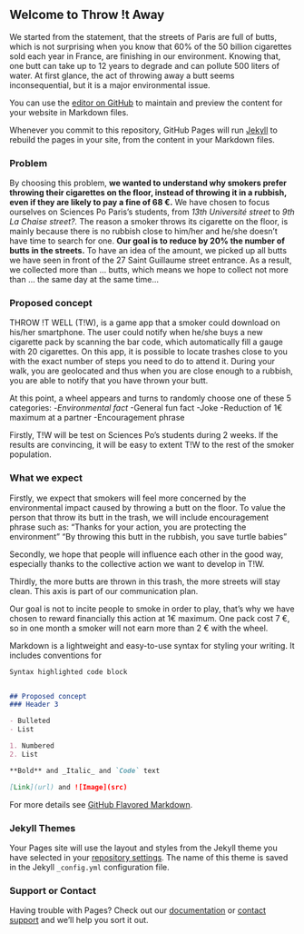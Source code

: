 ## Welcome to Throw !t Away

We started from the statement, that the streets of Paris are full of butts, which is not surprising when you know that 60% of the 50 billion cigarettes sold each year in France, are finishing in our environment. Knowing that, one butt can take up to 12 years to degrade and can pollute 500 liters of water. At first glance, the act of throwing away a butt seems inconsequential, but it is a major environmental issue. 

You can use the [editor on GitHub](https://github.com/Throwi/Tiw.github.io/edit/master/README.md) to maintain and preview the content for your website in Markdown files.

Whenever you commit to this repository, GitHub Pages will run [Jekyll](https://jekyllrb.com/) to rebuild the pages in your site, from the content in your Markdown files.

### Problem

By choosing this problem, **we wanted to understand why smokers prefer throwing their cigarettes on the floor, instead of throwing it in a rubbish, even if they are likely to pay a fine of 68 €.**
We have chosen to focus ourselves on Sciences Po Paris’s students, from _13th Université street_ to _9th La Chaise street?._ The reason a smoker throws its cigarette on the floor, is mainly because there is no rubbish close to him/her and he/she doesn’t have time to search for one. **Our goal is to reduce by 20% the number of butts in the streets.** To have an idea of the amount, we picked up all butts we have seen in front of the 27 Saint Guillaume street entrance. As a result, we collected more than … butts, which means we hope to collect not more than … the same day at the same time...

### Proposed concept 

THROW !T WELL (T!W), is a game app that a smoker could download on his/her smartphone. The user could notify when he/she buys a new cigarette pack by scanning the bar code, which automatically fill a gauge with 20 cigarettes. 
On this app, it is possible to locate trashes close to you with the exact number of steps you need to do to attend it. During your walk, you are geolocated and thus when you are close enough to a rubbish, you are able to notify that you have thrown your butt.

At this point, a wheel appears and turns to randomly choose one of these 5 categories:
-*Environmental fact*
-General fun fact
-Joke
-Reduction of 1€ maximum at a partner 
-Encouragement phrase

Firstly, T!W will be test on Sciences Po’s students during 2 weeks. If the results are convincing, it will be easy to extent T!W to the rest of the smoker population.

### What we expect 

Firstly, we expect that smokers will feel more concerned by the environmental impact caused by throwing a butt on the floor. To value the person that throw its butt in the trash, we will include encouragement phrase such as:
“Thanks for your action, you are protecting the environment”
“By throwing this butt in the rubbish, you save turtle babies”

Secondly, we hope that people will influence each other in the good way, especially thanks to the collective action we want to develop in T!W. 

Thirdly, the more butts are thrown in this trash, the more streets will stay clean. This axis is part of our communication plan. 

Our goal is not to incite people to smoke in order to play, that’s why we have chosen to reward financially this action at 1€ maximum. One pack cost 7 €, so in one month a smoker will not earn more than 2 € with the wheel.






Markdown is a lightweight and easy-to-use syntax for styling your writing. It includes conventions for

```markdown
Syntax highlighted code block


## Proposed concept
### Header 3

- Bulleted
- List

1. Numbered
2. List

**Bold** and _Italic_ and `Code` text

[Link](url) and ![Image](src)
```

For more details see [GitHub Flavored Markdown](https://guides.github.com/features/mastering-markdown/).

### Jekyll Themes

Your Pages site will use the layout and styles from the Jekyll theme you have selected in your [repository settings](https://github.com/Throwi/Tiw.github.io/settings). The name of this theme is saved in the Jekyll `_config.yml` configuration file.

### Support or Contact

Having trouble with Pages? Check out our [documentation](https://help.github.com/categories/github-pages-basics/) or [contact support](https://github.com/contact) and we’ll help you sort it out.
